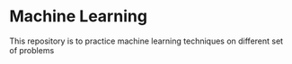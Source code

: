 # Machine Learning
This repository is to practice machine learning techniques on different set of problems
